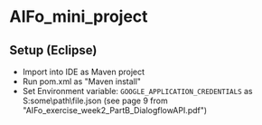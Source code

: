 # AIFo_mini_project

## Setup (Eclipse)
* Import into IDE as Maven project
* Run pom.xml as "Maven install"
* Set Environment variable: `GOOGLE_APPLICATION_CREDENTIALS` as S:some\path\file.json (see page 9 from "AIFo_exercise_week2_PartB_DialogflowAPI.pdf")
